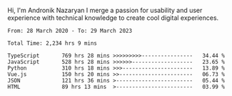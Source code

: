 Hi, I'm Andronik Nazaryan
I merge a passion for usability and user experience with technical knowledge to create cool digital experiences.


<!--START_SECTION:waka-->

```text
From: 28 March 2020 - To: 29 March 2023

Total Time: 2,234 hrs 9 mins

TypeScript       769 hrs 28 mins >>>>>>>>>----------------   34.44 %
JavaScript       528 hrs 28 mins >>>>>>-------------------   23.65 %
Python           310 hrs 18 mins >>>----------------------   13.89 %
Vue.js           150 hrs 20 mins >>-----------------------   06.73 %
JSON             121 hrs 36 mins >------------------------   05.44 %
HTML             89 hrs 13 mins  >------------------------   03.99 %
```

<!--END_SECTION:waka-->
